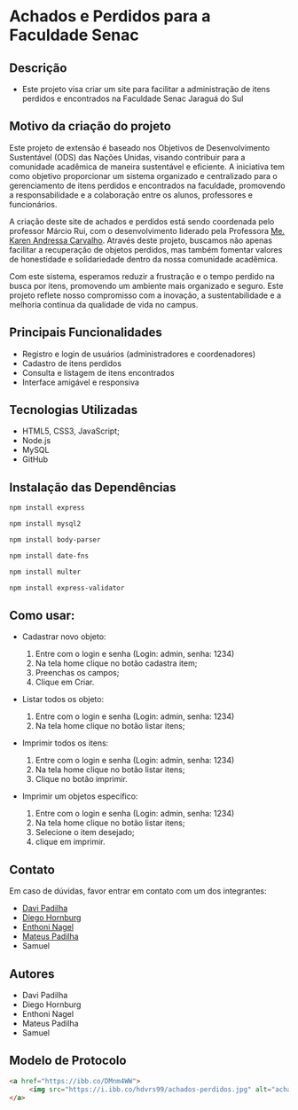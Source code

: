 # Achados e Perdidos para a Faculdade Senac

## Descrição
- Este projeto visa criar um site para facilitar a administração de itens perdidos e encontrados na Faculdade Senac Jaraguá do Sul

## Motivo da criação do projeto
Este projeto de extensão é baseado nos Objetivos de Desenvolvimento Sustentável (ODS) das Nações Unidas, visando contribuir para a comunidade acadêmica de maneira sustentável e eficiente. A iniciativa tem como objetivo proporcionar um sistema organizado e centralizado para o gerenciamento de itens perdidos e encontrados na faculdade, promovendo a responsabilidade e a colaboração entre os alunos, professores e funcionários.

A criação deste site de achados e perdidos está sendo coordenada pelo professor Márcio Rui, com o desenvolvimento liderado pela Professora [Me. Karen Andressa Carvalho](https://www.linkedin.com/in/karen-carvalho-55873128/). Através deste projeto, buscamos não apenas facilitar a recuperação de objetos perdidos, mas também fomentar valores de honestidade e solidariedade dentro da nossa comunidade acadêmica.

Com este sistema, esperamos reduzir a frustração e o tempo perdido na busca por itens, promovendo um ambiente mais organizado e seguro. Este projeto reflete nosso compromisso com a inovação, a sustentabilidade e a melhoria contínua da qualidade de vida no campus.

## Principais Funcionalidades
- Registro e login de usuários (administradores e coordenadores)
- Cadastro de itens perdidos
- Consulta e listagem de itens encontrados
- Interface amigável e responsiva

 ## Tecnologias Utilizadas
 - HTML5, CSS3, JavaScript;
 - Node.js
 - MySQL
 - GitHub

## Instalação das Dependências
~~~ bash
npm install express
~~~
~~~ bash
npm install mysql2
~~~
~~~ bash
npm install body-parser
~~~
~~~ bash
npm install date-fns
~~~
~~~ bash
npm install multer
~~~
~~~ bash
npm install express-validator
~~~

## Como usar:
- Cadastrar novo objeto:
     1. Entre com o login e senha (Login: admin, senha: 1234)
     2. Na tela home clique no botão cadastra item;
     3. Preenchas os campos;
     4. Clique em Criar.

- Listar todos os objeto:
     1. Entre com o login e senha (Login: admin, senha: 1234)
     2. Na tela home clique no botão listar itens;
 
- Imprimir todos os itens:
     1. Entre com o login e senha (Login: admin, senha: 1234)
     2. Na tela home clique no botão listar itens;
     3. Clique no botão imprimir.

 - Imprimir um objetos específico:
     1. Entre com o login e senha (Login: admin, senha: 1234)
     2. Na tela home clique no botão listar itens;
     3. Selecione o item desejado;
     4. clique em imprimir.

## Contato
  Em caso de dúvidas, favor entrar em contato com um dos integrantes:
  - [Davi Padilha](https://www.linkedin.com/in/davi-emanuel-araujo-padilha-b57ab2272/)
  - [Diego Hornburg](https://www.linkedin.com/in/dihb/)
  - [Enthoni Nagel](https://www.linkedin.com/in/enthoni-s-nagel-818754288/)
  - [Mateus Padilha](https://www.linkedin.com/in/mateus-padilha-077766291/)
  - Samuel

## Autores
- Davi Padilha
- Diego Hornburg
- Enthoni Nagel
- Mateus Padilha
- Samuel

## Modelo de Protocolo
~~~html
<a href="https://ibb.co/DMnm4WW">
     <img src="https://i.ibb.co/hdvrs99/achados-perdidos.jpg" alt="achados-perdidos" border="0" />
</a>
~~~
